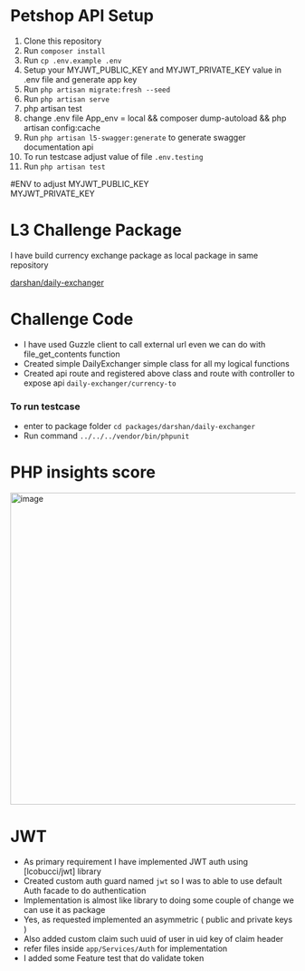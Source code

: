 # Petshop API Setup

1. Clone this repository
2. Run ```composer install```
3. Run ```cp .env.example .env```
4. Setup your MYJWT_PUBLIC_KEY and MYJWT_PRIVATE_KEY value in .env file and generate app key
5. Run ```php artisan migrate:fresh --seed```
6. Run ```php artisan serve```
7. php artisan test
8. change .env file App_env = local && composer dump-autoload && php artisan config:cache
9. Run ```php artisan l5-swagger:generate``` to generate swagger documentation api 
10. To run testcase adjust value of file ```.env.testing```
11. Run ```php artisan test```

#ENV to adjust
MYJWT_PUBLIC_KEY <br>
MYJWT_PRIVATE_KEY <br>


# L3 Challenge Package
I have build currency exchange package as local package in same repository

[darshan/daily-exchanger](https://github.com/darshansheta/packages/darshan/daily-exchanger)

# Challenge Code
- I have used Guzzle client to call external url even we can do with file_get_contents function
- Created simple DailyExchanger simple class for all my logical functions
- Created api route and registered above class and route with controller to expose api ```daily-exchanger/currency-to```

### To run testcase
- enter to package folder ```cd packages/darshan/daily-exchanger```
- Run command ```../../../vendor/bin/phpunit```


# PHP insights score <br>
<img width="550" alt="image" src=""> <br>

# JWT
- As primary requirement I have implemented JWT auth using [lcobucci/jwt] library
- Created custom auth guard named `jwt` so I was to able to use default Auth facade to do authentication
- Implementation is almost like library to doing some couple of change we can use it as package
- Yes, as requested implemented an asymmetric ( public and private keys )
- Also added custom claim such uuid of user in uid key of claim header
- refer files inside `app/Services/Auth` for implementation
- I added some Feature test that do validate token 

